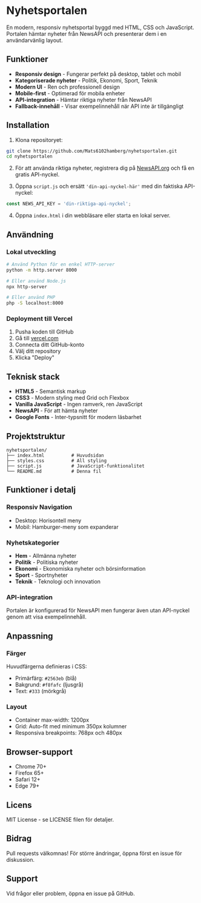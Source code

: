 # Nyhetsportalen

En modern, responsiv nyhetsportal byggd med HTML, CSS och JavaScript. Portalen hämtar nyheter från NewsAPI och presenterar dem i en användarvänlig layout.

## Funktioner

- **Responsiv design** - Fungerar perfekt på desktop, tablet och mobil
- **Kategoriserade nyheter** - Politik, Ekonomi, Sport, Teknik
- **Modern UI** - Ren och professionell design
- **Mobile-first** - Optimerad för mobila enheter
- **API-integration** - Hämtar riktiga nyheter från NewsAPI
- **Fallback-innehåll** - Visar exempelinnehåll när API inte är tillgängligt

## Installation

1. Klona repositoryet:
```bash
git clone https://github.com/Mats6102hamberg/nyhetsportalen.git
cd nyhetsportalen
```

2. För att använda riktiga nyheter, registrera dig på [NewsAPI.org](https://newsapi.org) och få en gratis API-nyckel.

3. Öppna `script.js` och ersätt `'din-api-nyckel-här'` med din faktiska API-nyckel:
```javascript
const NEWS_API_KEY = 'din-riktiga-api-nyckel';
```

4. Öppna `index.html` i din webbläsare eller starta en lokal server.

## Användning

### Lokal utveckling
```bash
# Använd Python för en enkel HTTP-server
python -m http.server 8000

# Eller använd Node.js
npx http-server

# Eller använd PHP
php -S localhost:8000
```

### Deployment till Vercel

1. Pusha koden till GitHub
2. Gå till [vercel.com](https://vercel.com)
3. Connecta ditt GitHub-konto
4. Välj ditt repository
5. Klicka "Deploy"

## Teknisk stack

- **HTML5** - Semantisk markup
- **CSS3** - Modern styling med Grid och Flexbox
- **Vanilla JavaScript** - Ingen ramverk, ren JavaScript
- **NewsAPI** - För att hämta nyheter
- **Google Fonts** - Inter-typsnitt för modern läsbarhet

## Projektstruktur

```
nyhetsportalen/
├── index.html          # Huvudsidan
├── styles.css          # All styling
├── script.js           # JavaScript-funktionalitet
└── README.md           # Denna fil
```

## Funktioner i detalj

### Responsiv Navigation
- Desktop: Horisontell meny
- Mobil: Hamburger-meny som expanderar

### Nyhetskategorier
- **Hem** - Allmänna nyheter
- **Politik** - Politiska nyheter
- **Ekonomi** - Ekonomiska nyheter och börsinformation
- **Sport** - Sportnyheter
- **Teknik** - Teknologi och innovation

### API-integration
Portalen är konfigurerad för NewsAPI men fungerar även utan API-nyckel genom att visa exempelinnehåll.

## Anpassning

### Färger
Huvudfärgerna definieras i CSS:
- Primärfärg: `#2563eb` (blå)
- Bakgrund: `#f8fafc` (ljusgrå)
- Text: `#333` (mörkgrå)

### Layout
- Container max-width: 1200px
- Grid: Auto-fit med minimum 350px kolumner
- Responsiva breakpoints: 768px och 480px

## Browser-support

- Chrome 70+
- Firefox 65+
- Safari 12+
- Edge 79+

## Licens

MIT License - se LICENSE filen för detaljer.

## Bidrag

Pull requests välkomnas! För större ändringar, öppna först en issue för diskussion.

## Support

Vid frågor eller problem, öppna en issue på GitHub.
